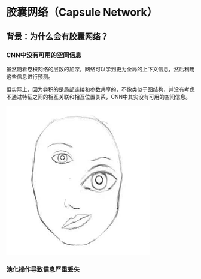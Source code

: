# 胶囊网络（Capsule Network）

## 背景：为什么会有胶囊网络？

### CNN中没有可用的空间信息

虽然随着卷积网络的层数的加深，网络可以学到更为全局的上下文信息，然后利用这些信息进行预测。

但实际上，因为卷积的是局部连接和参数共享的，不像类似于图结构，并没有考虑不通过特征之间的相互关联和相互位置关系，CNN中其实没有可用的空间信息。

![](https://raw.githubusercontent.com/brisyramshere/PicturesBed/master/20201011173706.png)

### 池化操作导致信息严重丢失


